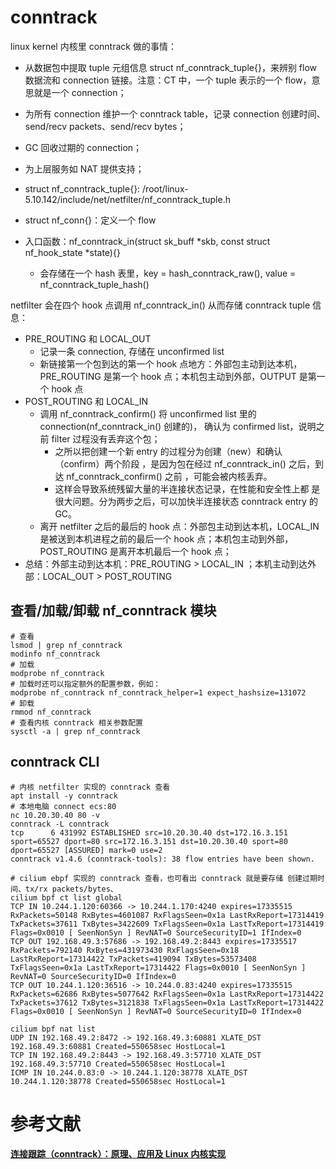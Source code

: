 


# conntrack
linux kernel 内核里 conntrack 做的事情：
* 从数据包中提取 tuple 元组信息 struct nf_conntrack_tuple{}，来辨别 flow 数据流和 connection 链接。注意：CT 中，一个 tuple 表示的一个 flow，意思就是一个 connection；
* 为所有 connection 维护一个 conntrack table，记录 connection 创建时间、send/recv packets、send/recv bytes； 
* GC 回收过期的 connection；
* 为上层服务如 NAT 提供支持；

* struct nf_conntrack_tuple{}: /root/linux-5.10.142/include/net/netfilter/nf_conntrack_tuple.h
* struct nf_conn{}：定义一个 flow
* 入口函数：nf_conntrack_in(struct sk_buff *skb, const struct nf_hook_state *state){}
  * 会存储在一个 hash 表里，key = hash_conntrack_raw(), value = nf_conntrack_tuple_hash()

netfilter 会在四个 hook 点调用 nf_conntrack_in() 从而存储 conntrack tuple 信息：
* PRE_ROUTING 和 LOCAL_OUT
  * 记录一条 connection, 存储在 unconfirmed list
  * 新链接第一个包到达的第一个 hook 点地方：外部包主动到达本机，PRE_ROUTING 是第一个 hook 点；本机包主动到外部，OUTPUT 是第一个 hook 点
* POST_ROUTING 和 LOCAL_IN
  * 调用 nf_conntrack_confirm() 将 unconfirmed list 里的 connection(nf_conntrack_in() 创建的)， 确认为 confirmed list，说明之前 filter 过程没有丢弃这个包；
    * 之所以把创建一个新 entry 的过程分为创建（new）和确认（confirm）两个阶段 ，是因为包在经过 nf_conntrack_in() 之后，到达 nf_conntrack_confirm() 之前 ，可能会被内核丢弃。
    * 这样会导致系统残留大量的半连接状态记录，在性能和安全性上都 是很大问题。分为两步之后，可以加快半连接状态 conntrack entry 的 GC。
  * 离开 netfilter 之后的最后的 hook 点：外部包主动到达本机，LOCAL_IN 是被送到本机进程之前的最后一个 hook 点；本机包主动到外部，POST_ROUTING 是离开本机最后一个 hook 点；
* 总结：外部主动到达本机：PRE_ROUTING > LOCAL_IN ；本机主动到达外部：LOCAL_OUT > POST_ROUTING

## 查看/加载/卸载 nf_conntrack 模块
```shell
# 查看
lsmod | grep nf_conntrack
modinfo nf_conntrack
# 加载
modprobe nf_conntrack
# 加载时还可以指定额外的配置参数，例如：
modprobe nf_conntrack nf_conntrack_helper=1 expect_hashsize=131072
# 卸载
rmmod nf_conntrack
# 查看内核 conntrack 相关参数配置
sysctl -a | grep nf_conntrack
```

## conntrack CLI
```shell
# 内核 netfilter 实现的 conntrack 查看
apt install -y conntrack
# 本地电脑 connect ecs:80
nc 10.20.30.40 80 -v
conntrack -L conntrack
tcp      6 431992 ESTABLISHED src=10.20.30.40 dst=172.16.3.151 sport=65527 dport=80 src=172.16.3.151 dst=10.20.30.40 sport=80 dport=65527 [ASSURED] mark=0 use=2
conntrack v1.4.6 (conntrack-tools): 38 flow entries have been shown.

# cilium ebpf 实现的 conntrack 查看，也可看出 conntrack 就是要存储 创建过期时间、tx/rx packets/bytes、
cilium bpf ct list global
TCP IN 10.244.1.120:60366 -> 10.244.1.170:4240 expires=17335515 RxPackets=50148 RxBytes=4601087 RxFlagsSeen=0x1a LastRxReport=17314419 TxPackets=37611 TxBytes=3422609 TxFlagsSeen=0x1a LastTxReport=17314419 Flags=0x0010 [ SeenNonSyn ] RevNAT=0 SourceSecurityID=1 IfIndex=0 
TCP OUT 192.168.49.3:57686 -> 192.168.49.2:8443 expires=17335517 RxPackets=792140 RxBytes=431973430 RxFlagsSeen=0x18 LastRxReport=17314422 TxPackets=419094 TxBytes=53573408 TxFlagsSeen=0x1a LastTxReport=17314422 Flags=0x0010 [ SeenNonSyn ] RevNAT=0 SourceSecurityID=0 IfIndex=0 
TCP OUT 10.244.1.120:36516 -> 10.244.0.83:4240 expires=17335515 RxPackets=62686 RxBytes=5077642 RxFlagsSeen=0x1a LastRxReport=17314422 TxPackets=37612 TxBytes=3121838 TxFlagsSeen=0x1a LastTxReport=17314422 Flags=0x0010 [ SeenNonSyn ] RevNAT=0 SourceSecurityID=0 IfIndex=0

cilium bpf nat list
UDP IN 192.168.49.2:8472 -> 192.168.49.3:60881 XLATE_DST 192.168.49.3:60881 Created=550658sec HostLocal=1
TCP IN 192.168.49.2:8443 -> 192.168.49.3:57710 XLATE_DST 192.168.49.3:57710 Created=550658sec HostLocal=1
ICMP IN 10.244.0.83:0 -> 10.244.1.120:38778 XLATE_DST 10.244.1.120:38778 Created=550658sec HostLocal=1
```






# 参考文献

**[连接跟踪（conntrack）：原理、应用及 Linux 内核实现](https://arthurchiao.art/blog/conntrack-design-and-implementation-zh)**




